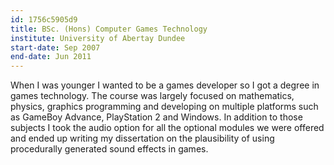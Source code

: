 ```yaml
---
id: 1756c5905d9
title: BSc. (Hons) Computer Games Technology
institute: University of Abertay Dundee
start-date: Sep 2007
end-date: Jun 2011
---
```

When I was younger I wanted to be a games developer so I got a degree in games technology.  The course was largely focused on mathematics, physics, graphics programming and developing on multiple platforms such as GameBoy Advance, PlayStation 2 and Windows.  In addition to those subjects I took the audio option for all the optional modules we were offered and ended up writing my dissertation on the plausibility of using procedurally generated sound effects in games.